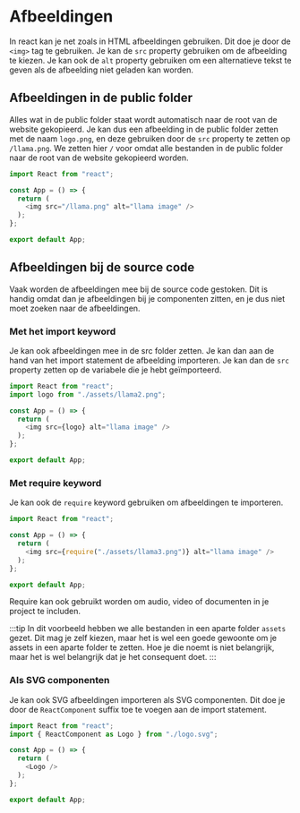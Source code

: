 # Afbeeldingen

In react kan je net zoals in HTML afbeeldingen gebruiken. Dit doe je door de `<img>` tag te gebruiken. Je kan de `src` property gebruiken om de afbeelding te kiezen. Je kan ook de `alt` property gebruiken om een alternatieve tekst te geven als de afbeelding niet geladen kan worden.

## Afbeeldingen in de public folder

Alles wat in de public folder staat wordt automatisch naar de root van de website gekopieerd. Je kan dus een afbeelding in de public folder zetten met de naam `logo.png`, en deze gebruiken door de `src` property te zetten op `/llama.png`. We zetten hier `/` voor omdat alle bestanden in de public folder naar de root van de website gekopieerd worden.

```typescript codesandbox={"template": "react-images", "filename": "src/App.tsx"}
import React from "react";

const App = () => {
  return (
    <img src="/llama.png" alt="llama image" />
  );
};

export default App;
```

## Afbeeldingen bij de source code

Vaak worden de afbeeldingen mee bij de source code gestoken. Dit is handig omdat dan je afbeeldingen bij je componenten zitten, en je dus niet moet zoeken naar de afbeeldingen. 

### Met het import keyword

Je kan ook afbeeldingen mee in de src folder zetten. Je kan dan aan de hand van het import statement de afbeelding importeren. Je kan dan de `src` property zetten op de variabele die je hebt geïmporteerd. 

```typescript codesandbox={"template": "react-images", "filename": "src/App.tsx"}
import React from "react";
import logo from "./assets/llama2.png";

const App = () => {
  return (
    <img src={logo} alt="llama image" />
  );
};

export default App;
```

### Met require keyword

Je kan ook de `require` keyword gebruiken om afbeeldingen te importeren. 

```typescript codesandbox={"template": "react-images", "filename": "src/App.tsx"}
import React from "react";

const App = () => {
  return (
    <img src={require("./assets/llama3.png")} alt="llama image" />
  );
};

export default App;
```

Require kan ook gebruikt worden om audio, video of documenten in je project te includen. 

:::tip
In dit voorbeeld hebben we alle bestanden in een aparte folder `assets` gezet. Dit mag je zelf kiezen, maar het is wel een goede gewoonte om je assets in een aparte folder te zetten. Hoe je die noemt is niet belangrijk, maar het is wel belangrijk dat je het consequent doet.
:::

### Als SVG componenten

Je kan ook SVG afbeeldingen importeren als SVG componenten. Dit doe je door de `ReactComponent` suffix toe te voegen aan de import statement. 

```typescript codesandbox={"template": "react-images", "filename": "src/App.tsx"}
import React from "react";
import { ReactComponent as Logo } from "./logo.svg";

const App = () => {
  return (
    <Logo />
  );
};

export default App;
```